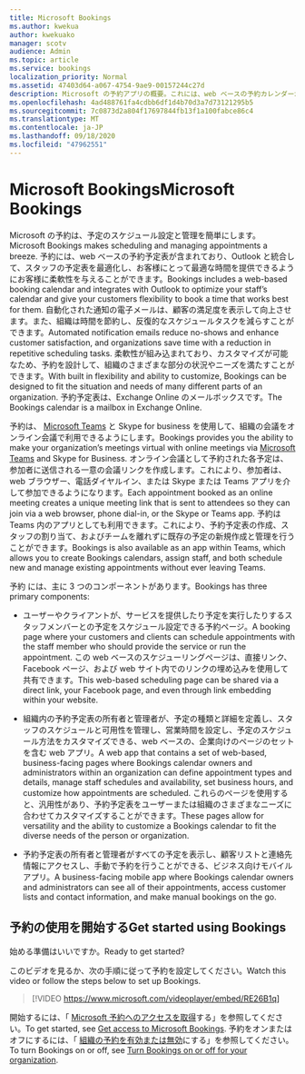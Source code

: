 ```yaml
---
title: Microsoft Bookings
ms.author: kwekua
author: kwekuako
manager: scotv
audience: Admin
ms.topic: article
ms.service: bookings
localization_priority: Normal
ms.assetid: 47403d64-a067-4754-9ae9-00157244c27d
description: Microsoft の予約アプリの概要。これには、web ベースの予約カレンダーが含まれており、従業員の予定表を最適化するために Outlook と統合して、予定を予約するための柔軟性を顧客に提供します。
ms.openlocfilehash: 4ad488761fa4cdbb6df1d4b70d3a7d73121295b5
ms.sourcegitcommit: 7c0873d2a804f17697844fb13f1a100fabce86c4
ms.translationtype: MT
ms.contentlocale: ja-JP
ms.lasthandoff: 09/18/2020
ms.locfileid: "47962551"
---
```

# <a name="microsoft-bookings"></a><span data-ttu-id="3d59f-103">Microsoft Bookings</span><span class="sxs-lookup"><span data-stu-id="3d59f-103">Microsoft Bookings</span></span>

<span data-ttu-id="3d59f-104">Microsoft の予約は、予定のスケジュール設定と管理を簡単にします。</span><span class="sxs-lookup"><span data-stu-id="3d59f-104">Microsoft Bookings makes scheduling and managing appointments a breeze.</span></span> <span data-ttu-id="3d59f-105">予約には、web ベースの予約予定表が含まれており、Outlook と統合して、スタッフの予定表を最適化し、お客様にとって最適な時間を提供できるようにお客様に柔軟性を与えることができます。</span><span class="sxs-lookup"><span data-stu-id="3d59f-105">Bookings includes a web-based booking calendar and integrates with Outlook to optimize your staff’s calendar and give your customers flexibility to book a time that works best for them.</span></span> <span data-ttu-id="3d59f-106">自動化された通知の電子メールは、顧客の満足度を表示して向上させます。また、組織は時間を節約し、反復的なスケジュールタスクを減らすことができます。</span><span class="sxs-lookup"><span data-stu-id="3d59f-106">Automated notification emails reduce no-shows and enhance customer satisfaction, and organizations save time with a reduction in repetitive scheduling tasks.</span></span> <span data-ttu-id="3d59f-107">柔軟性が組み込まれており、カスタマイズが可能なため、予約を設計して、組織のさまざまな部分の状況やニーズを満たすことができます。</span><span class="sxs-lookup"><span data-stu-id="3d59f-107">With built in flexibility and ability to customize, Bookings can be designed to fit the situation and needs of many different parts of an organization.</span></span> <span data-ttu-id="3d59f-108">予約予定表は、Exchange Online のメールボックスです。</span><span class="sxs-lookup"><span data-stu-id="3d59f-108">The Bookings calendar is a mailbox in Exchange Online.</span></span>

<span data-ttu-id="3d59f-109">予約は、 [Microsoft Teams](https://support.microsoft.com/office/overview-of-the-bookings-app-in-teams-7b8569e1-0c8a-444e-b712-d9968b05110b) と Skype for business を使用して、組織の会議をオンライン会議で利用できるようにします。</span><span class="sxs-lookup"><span data-stu-id="3d59f-109">Bookings provides you the ability to make your organization’s meetings virtual with online meetings via [Microsoft Teams](https://support.microsoft.com/office/overview-of-the-bookings-app-in-teams-7b8569e1-0c8a-444e-b712-d9968b05110b) and Skype for Business.</span></span> <span data-ttu-id="3d59f-110">オンライン会議として予約された各予定は、参加者に送信される一意の会議リンクを作成します。これにより、参加者は、web ブラウザー、電話ダイヤルイン、または Skype または Teams アプリを介して参加できるようになります。</span><span class="sxs-lookup"><span data-stu-id="3d59f-110">Each appointment booked as an online meeting creates a unique meeting link that is sent to attendees so they can join via a web browser, phone dial-in, or the Skype or Teams app.</span></span> <span data-ttu-id="3d59f-111">予約は Teams 内のアプリとしても利用できます。これにより、予約予定表の作成、スタッフの割り当て、およびチームを離れずに既存の予定の新規作成と管理を行うことができます。</span><span class="sxs-lookup"><span data-stu-id="3d59f-111">Bookings is also available as an app within Teams, which allows you to create Bookings calendars, assign staff, and both schedule new and manage existing appointments without ever leaving Teams.</span></span>

<span data-ttu-id="3d59f-112">予約 には、主に 3 つのコンポーネントがあります。</span><span class="sxs-lookup"><span data-stu-id="3d59f-112">Bookings has three primary components:</span></span>

- <span data-ttu-id="3d59f-113">ユーザーやクライアントが、サービスを提供したり予定を実行したりするスタッフメンバーとの予定をスケジュール設定できる予約ページ。</span><span class="sxs-lookup"><span data-stu-id="3d59f-113">A booking page where your customers and clients can schedule appointments with the staff member who should provide the service or run the appointment.</span></span> <span data-ttu-id="3d59f-114">この web ベースのスケジューリングページは、直接リンク、Facebook ページ、および web サイト内でのリンクの埋め込みを使用して共有できます。</span><span class="sxs-lookup"><span data-stu-id="3d59f-114">This web-based scheduling page can be shared via a direct link, your Facebook page, and even through link embedding within your website.</span></span>

- <span data-ttu-id="3d59f-115">組織内の予約予定表の所有者と管理者が、予定の種類と詳細を定義し、スタッフのスケジュールと可用性を管理し、営業時間を設定し、予定のスケジュール方法をカスタマイズできる、web ベースの、企業向けのページのセットを含む web アプリ。</span><span class="sxs-lookup"><span data-stu-id="3d59f-115">A web app that contains a set of web-based, business-facing pages where Bookings calendar owners and administrators within an organization can define appointment types and details, manage staff schedules and availability, set business hours, and customize how appointments are scheduled.</span></span> <span data-ttu-id="3d59f-116">これらのページを使用すると、汎用性があり、予約予定表をユーザーまたは組織のさまざまなニーズに合わせてカスタマイズすることができます。</span><span class="sxs-lookup"><span data-stu-id="3d59f-116">These pages allow for versatility and the ability to customize a Bookings calendar to fit the diverse needs of the person or organization.</span></span>

- <span data-ttu-id="3d59f-117">予約予定表の所有者と管理者がすべての予定を表示し、顧客リストと連絡先情報にアクセスし、手動で予約を行うことができる、ビジネス向けモバイルアプリ。</span><span class="sxs-lookup"><span data-stu-id="3d59f-117">A business-facing mobile app where Bookings calendar owners and administrators can see all of their appointments, access customer lists and contact information, and make manual bookings on the go.</span></span>

## <a name="get-started-using-bookings"></a><span data-ttu-id="3d59f-118">予約の使用を開始する</span><span class="sxs-lookup"><span data-stu-id="3d59f-118">Get started using Bookings</span></span>

<span data-ttu-id="3d59f-119">始める準備はいいですか。</span><span class="sxs-lookup"><span data-stu-id="3d59f-119">Ready to get started?</span></span>

<span data-ttu-id="3d59f-120">このビデオを見るか、次の手順に従って予約を設定してください。</span><span class="sxs-lookup"><span data-stu-id="3d59f-120">Watch this video or follow the steps below to set up Bookings.</span></span>

> [!VIDEO https://www.microsoft.com/videoplayer/embed/RE26B1q]

<span data-ttu-id="3d59f-121">開始するには、「 [Microsoft 予約へのアクセスを取得](get-access.md)する」を参照してください。</span><span class="sxs-lookup"><span data-stu-id="3d59f-121">To get started, see [Get access to Microsoft Bookings](get-access.md).</span></span> <span data-ttu-id="3d59f-122">予約をオンまたはオフにするには、「 [組織の予約を有効または無効](turn-bookings-on-or-off.md)にする」を参照してください。</span><span class="sxs-lookup"><span data-stu-id="3d59f-122">To turn Bookings on or off, see [Turn Bookings on or off for your organization](turn-bookings-on-or-off.md).</span></span>